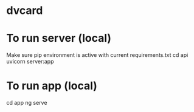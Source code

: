 # dvcard

# To run server (local)
Make sure pip environment is active with current requirements.txt
cd api
uvicorn server:app

# To run app (local)
cd app
ng serve